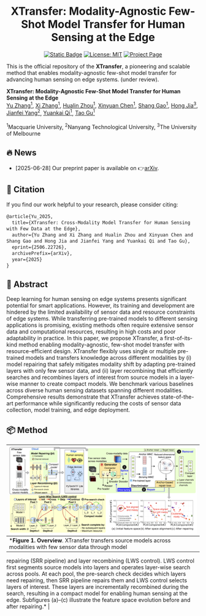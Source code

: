 


<div align="center">   

# XTransfer: Modality-Agnostic Few-Shot Model Transfer for Human Sensing at the Edge
</div>

<div align="center">   

[![Static Badge](https://img.shields.io/badge/arXiv-PDF-green?style=flat&logo=arXiv&logoColor=green)](http://arxiv.org/abs/2506.22726) 
[![License: MIT](https://img.shields.io/badge/License-Apache%202.0-blue.svg)](LICENSE) 
[![Project Page](https://img.shields.io/badge/Project%20Page-XTransfer-yellow)]()

</div>

This is the official repository of the **XTransfer**, a pioneering and scalable method that enables modality-agnostic few-shot model transfer for advancing human sensing on edge systems. (under review). 

**XTransfer: Modality-Agnostic Few-Shot Model Transfer for Human Sensing at the Edge**
<br/>
[Yu Zhang<sup>1</sup>](https://yuzhang.dev/), [Xi Zhang<sup>1</sup>](), [Hualin Zhou<sup>1</sup>](), [Xinyuan Chen<sup>1</sup>](), [Shang Gao<sup>1</sup>](), [Hong Jia<sup>3</sup>](https://h-jia.github.io/), [Jianfei Yang<sup>2</sup>](https://marsyang.site/), [Yuankai Qi<sup>1</sup>](https://v3alab.github.io/author/yuankai-qi/), [Tao Gu<sup>1</sup>](https://taogu.site/)
<br/>
<br/>
<sup>1</sup>Macquarie University, <sup>2</sup>Nanyang Technological University, <sup>3</sup>The University of Melbourne
<br/>


## 🔥 News
- [2025-06-28] Our preprint paper is available on 👉[arXiv](http://arxiv.org/abs/2506.22726).
  

## 🔗 Citation
If you find our work helpful to your research, please consider citing:


```shell
@article{Yu_2025,
  title={XTransfer: Cross-Modality Model Transfer for Human Sensing with Few Data at the Edge},
  author={Yu Zhang and Xi Zhang and Hualin Zhou and Xinyuan Chen and Shang Gao and Hong Jia and Jianfei Yang and Yuankai Qi and Tao Gu},
  eprint={2506.22726},
  archivePrefix={arXiv},
  year={2025}
}
```
## 📝 Abstract 

Deep learning for human sensing on edge systems presents significant potential for smart applications. However, its training and development are hindered by the limited availability of sensor data and resource constraints of edge systems. While transferring pre-trained models to different sensing applications is promising, existing methods often require extensive sensor data and computational resources, resulting in high costs and poor adaptability in practice. In this paper, we propose XTransfer, a first-of-its-kind method enabling modality-agnostic, few-shot model transfer with resource-efficient design. XTransfer flexibly uses single or multiple pre-trained models and transfers knowledge across different modalities by (i) model repairing that safely mitigates modality shift by adapting pre-trained layers with only few sensor data, and (ii) layer recombining that efficiently searches and recombines layers of interest from source models in a layer-wise manner to create compact models. We benchmark various baselines across diverse human sensing datasets spanning different modalities. Comprehensive results demonstrate that XTransfer achieves state-of-the-art performance while significantly reducing the costs of sensor data collection, model training, and edge deployment.

## 📦 Method
| ![pipeline.jpg](assets/system.png) | 
|:--:| 
| <div align="left">***Figure 1. Overview**. XTransfer transfers source models across modalities with few sensor data through model
repairing (SRR pipeline) and layer recombining (LWS control). LWS control first segments source models into
layers and operates layer-wise search across pools. At each pool, the pre-search check decides which layers
need repairing, then SRR pipeline repairs them and LWS control selects layers of interest. These layers are
incrementally recombined during the search, resulting in a compact model for enabling human sensing at the
edge. Subfigures (a)–(c) illustrate the feature space evolution before and after repairing.*</div> |


